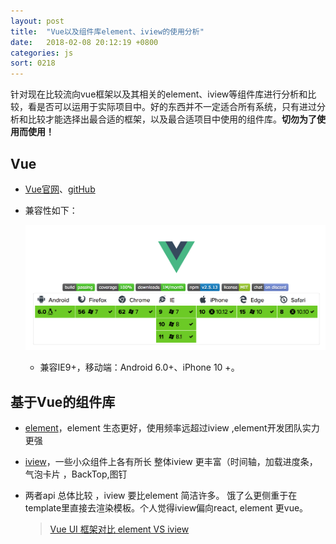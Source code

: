 ```yaml
---
layout: post
title:  "Vue以及组件库element、iview的使用分析"
date:   2018-02-08 20:12:19 +0800
categories: js
sort: 0218
---
```


针对现在比较流向vue框架以及其相关的element、iview等组件库进行分析和比较，看是否可以运用于实际项目中。好的东西并不一定适合所有系统，只有进过分析和比较才能选择出最合适的框架，以及最合适项目中使用的组件库。**切勿为了使用而使用！**

## Vue

- [Vue官网](https://cn.vuejs.org/)、[gitHub](https://github.com/vuejs/vue)

- 兼容性如下：

  ![效果图](../../assets/js/1801.png)

  - 兼容IE9+，移动端：Android 6.0+、iPhone 10 +。





## 基于Vue的组件库

- [element](http://element-cn.eleme.io/#/zh-CN)，element 生态更好，使用频率远超过iview ,element开发团队实力更强

- [iview](https://www.iviewui.com/)，一些小众组件上各有所长 整体iview 更丰富（时间轴，加载进度条，气泡卡片 ，BackTop,图钉

- 两者api 总体比较 ，iview 要比element 简洁许多。 饿了么更侧重于在template里直接去渲染模板。个人觉得iview偏向react,    element 更vue。

  > [Vue UI 框架对比 element VS iview](https://www.jianshu.com/p/5cee11d69b70)